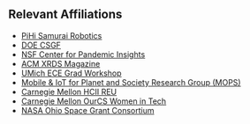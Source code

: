 ## Relevant Affiliations

<ul style="margin:0 0 20px;">
    <li><a href="https://pihisamurai.org"><autocolor><u>PiHi Samurai Robotics</u></autocolor></a></li>
    <li><a href="https://www.krellinst.org/csgf/"><autocolor><u>DOE CSGF</u></autocolor></a></li>
    <li><a href="https://www.pandemicinsights.org/"><autocolor><u>NSF Center for Pandemic Insights</u></autocolor></a></li>
    <li><a href="https://xrds.acm.org/"><autocolor><u>ACM XRDS Magazine</u></autocolor></a></li>
    <li><a href="https://ece-grad-workshop.engin.umich.edu"><autocolor><u>UMich ECE Grad Workshop</u></autocolor></a></li>
    <li><a href="https://mops.bw.edu"><autocolor><u>Mobile & IoT for Planet and Society Research Group (MOPS)</u></autocolor></a></li>
    <!-- <li><a href="https://mops.bw.edu/csplus"><autocolor><u>CS+ Outreach Group</u></autocolor></a></li> -->
    <!-- <li><a href="https://bw.acm.org/"><autocolor><u>Baldwin Wallace ACM/ACM-W</u></autocolor></a></li> -->
    <!-- <li><a href="https://bw.acm.org/UPE"><autocolor><u>Baldwin Wallace Upsilon Pi Epsilon</u></autocolor></a></li> -->
    <li><a href="https://hcii.cmu.edu/summer-research-program"><autocolor><u>Carnegie Mellon HCII REU</u></autocolor></a></li>
    <li><a href="https://www.cmu.edu/cs/ourcs/"><autocolor><u>Carnegie Mellon OurCS Women in Tech</u></autocolor></a></li>
    <li><a href="https://osgc.org/"><autocolor><u>NASA Ohio Space Grant Consortium</u></autocolor></a></li>
    <!-- <li><a href="https://summer.hackclub.com"><autocolor><u>Hack Club Summer of Making</u></autocolor></a></li> -->
</ul>